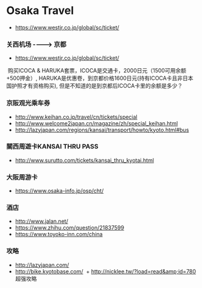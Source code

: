 # Osaka Travel

+ https://www.westjr.co.jp/global/sc/ticket/


### 关西机场 ----> 京都

  + https://www.westjr.co.jp/global/sc/ticket/

  购买ICOCA & HARUKA套票，ICOCA是交通卡，2000日元（1500可用余额+500押金）, HARUKA是优惠卷，到京都价格1600日元(持有ICOCA卡且非日本国护照才有资格购买), 但是不知道的是到京都后ICOCA卡里的余额是多少？

### 京阪观光乘车券

  + http://www.keihan.co.jp/travel/cn/tickets/special
  + http://www.welcome2japan.cn/magazine/zh/special_keihan.html
  + http://lazyjapan.com/regions/kansai/transport/howto/kyoto.html#bus
  
### 關西周遊卡KANSAI THRU PASS

  + http://www.surutto.com/tickets/kansai_thru_kyotai.html

### 大阪周游卡

  + https://www.osaka-info.jp/osp/cht/
  
### 酒店

  + http://www.jalan.net/
  + https://www.zhihu.com/question/21837599
  + https://www.toyoko-inn.com/china
  
### 攻略

  + http://lazyjapan.com/
  + http://bike.kyotobase.com/
  + http://nicklee.tw/?load=read&amp;id=780 超强攻略


